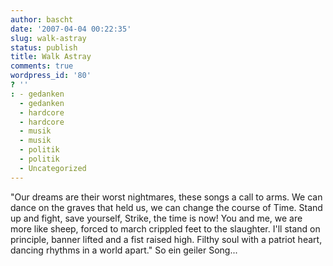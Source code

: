 ```yaml
---
author: bascht
date: '2007-04-04 00:22:35'
slug: walk-astray
status: publish
title: Walk Astray
comments: true
wordpress_id: '80'
? ''
: - gedanken
  - gedanken
  - hardcore
  - hardcore
  - musik
  - musik
  - politik
  - politik
  - Uncategorized
---
```


"Our dreams are their worst nightmares, these songs a call to arms.
We can dance on the graves that held us, we can change the course
of Time. Stand up and fight, save yourself, Strike, the time is
now! You and me, we are more like sheep, forced to march crippled
feet to the slaughter. I'll stand on principle, banner lifted and a
fist raised high. Filthy soul with a patriot heart, dancing rhythms
in a world apart." So ein geiler Song...


